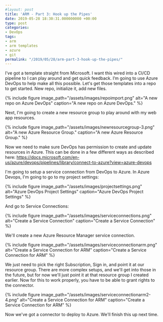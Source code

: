 ```yaml
---
#layout: post
title: 'ARM - Part 3: Hook up the Pipes'
date: 2019-05-28 18:30:31.000000000 +00:00
type: post
categories:
- DevOps
tags:
- arm
- arm templates
- azure
- git
permalink: "/2019/05/28/arm-part-3-hook-up-the-pipes/"
---
```

I’ve got a template straight from Microsoft. I want this wired into a CI/CD pipeline to I can play around and get quick feedback. I’m going to use Azure DevOps to help make all this possible. Let's get those templates into a repo to get started. New repo, initialize it, add new files.

{% include figure image_path="/assets/images/repoimport.png" alt="A new repo on Azure DevOps" caption="A new repo on Azure DevOps." %}

Next, I'm going to create a new resource group to play around with my web app resources.

{% include figure image_path="/assets/images/newresourcegroup-3.png" alt="A new Azure Resource Group." caption="A new Azure Resource Group." %}

Now we need to make sure DevOps has permission to create and update resources in Azure. This can be done in a few different ways as described here: https://docs.microsoft.com/en-us/azure/devops/pipelines/library/connect-to-azure?view=azure-devops

I'm going to setup a service connection from DevOps to Azure. In Azure Devops, I'm going to go to my project settings:

{% include figure image_path="/assets/images/projectsettings.png" alt="Azure DevOps Project Settings" caption="Azure DevOps Project Settings" %}

And go to Service Connections:

{% include figure image_path="/assets/images/serviceconnections.png" alt="Create a Service Connection" caption="Create a Service Connection" %}

We'll create a new Azure Resource Manager service connection.

{% include figure image_path="/assets/images/serviceconnectionarm.png" alt="Create a Service Connection for ARM" caption="Create a Service Connection for ARM" %}

We just need to pick the right Subscription, Sign in, and point it at our resource group. There are more complex setups, and we'll get into those in the future, but for now we'll just point it at that resource group I created earlier. Now for this to work properly, you have to be able to grant rights to the connector.

{% include figure image_path="/assets/images/serviceconnectionarm2-4.png" alt="Create a Service Connection for ARM" caption="Create a Service Connection for ARM" %}

Now we've got a connector to deploy to Azure. We'll finish this up next time.